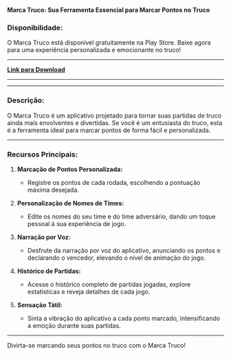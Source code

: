 **Marca Truco: Sua Ferramenta Essencial para Marcar Pontos no Truco**

### **Disponibilidade:**
O Marca Truco está disponível gratuitamente na Play Store. Baixe agora para uma experiência personalizada e emocionante no truco!

---

**[Link para Download](#)**

---

---

### **Descrição:**
O Marca Truco é um aplicativo projetado para tornar suas partidas de truco ainda mais envolventes e divertidas. Se você é um entusiasta do truco, esta é a ferramenta ideal para marcar pontos de forma fácil e personalizada.

---

### **Recursos Principais:**

1. **Marcação de Pontos Personalizada:**
   - Registre os pontos de cada rodada, escolhendo a pontuação máxima desejada.

2. **Personalização de Nomes de Times:**
   - Edite os nomes do seu time e do time adversário, dando um toque pessoal à sua experiência de jogo.

3. **Narração por Voz:**
   - Desfrute da narração por voz do aplicativo, anunciando os pontos e declarando o vencedor, elevando o nível de animação do jogo.

4. **Histórico de Partidas:**
   - Acesse o histórico completo de partidas jogadas, explore estatísticas e reveja detalhes de cada jogo.

5. **Sensação Tátil:**
   - Sinta a vibração do aplicativo a cada ponto marcado, intensificando a emoção durante suas partidas.

---

Divirta-se marcando seus pontos no truco com o Marca Truco!
